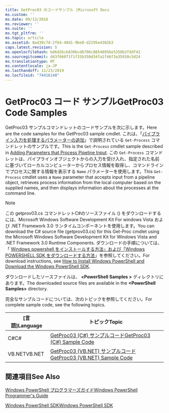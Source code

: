 ```yaml
---
title: GetProc03 のコードサンプル |Microsoft Docs
ms.custom: ''
ms.date: 09/13/2016
ms.reviewer: ''
ms.suite: ''
ms.tgt_pltfrm: ''
ms.topic: article
ms.assetid: 8ad39c7d-2f64-49d1-9be0-d2295e4302b3
caps.latest.revision: 5
ms.openlocfilehash: bd6d26cb830bcd6706c88548956e5358b2fddf41
ms.sourcegitcommit: d43f66071f1f33b350d34fa1f46f3a35910c5d24
ms.translationtype: MT
ms.contentlocale: ja-JP
ms.lasthandoff: 11/23/2019
ms.locfileid: "74416140"
---
```

# <a name="getproc03-code-samples"></a><span data-ttu-id="12502-102">GetProc03 コード サンプル</span><span class="sxs-lookup"><span data-stu-id="12502-102">GetProc03 Code Samples</span></span>

<span data-ttu-id="12502-103">GetProc03 サンプルコマンドレットのコードサンプルを次に示します。</span><span class="sxs-lookup"><span data-stu-id="12502-103">Here are the code samples for the GetProc03 sample cmdlet.</span></span> <span data-ttu-id="12502-104">これは、「[パイプライン入力を処理するパラメーターの追加](../cmdlet/adding-parameters-that-process-pipeline-input.md)」で説明されている `Get-Process` コマンドレットのサンプルです。</span><span class="sxs-lookup"><span data-stu-id="12502-104">This is the `Get-Process` cmdlet sample described in [Adding Parameters that Process Pipeline Input](../cmdlet/adding-parameters-that-process-pipeline-input.md).</span></span> <span data-ttu-id="12502-105">この `Get-Process` コマンドレットは、パイプラインオブジェクトからの入力を受け入れ、指定された名前に基づいてローカルコンピューターからプロセス情報を取得し、コマンドラインでプロセスに関する情報を表示する `Name` パラメーターを使用します。</span><span class="sxs-lookup"><span data-stu-id="12502-105">This `Get-Process` cmdlet uses a `Name` parameter that accepts input from a pipeline object, retrieves process information from the local computer based on the supplied names, and then displays information about the processes at the command line.</span></span>

> [!NOTE]
> <span data-ttu-id="12502-106">この getprov03.cs コマンドレットC#のソースファイル () をダウンロードするには、Microsoft Windows Software Development Kit For windows Vista および .NET Framework 3.0 ランタイムコンポーネントを使用します。</span><span class="sxs-lookup"><span data-stu-id="12502-106">You can download the C# source file (getprov03.cs) for this Get-Proc cmdlet using the Microsoft Windows Software Development Kit for Windows Vista and .NET Framework 3.0 Runtime Components.</span></span> <span data-ttu-id="12502-107">ダウンロードの手順については、「 [Windows powershell をインストールする方法」および「Windows POWERSHELL SDK をダウンロードする方法](/powershell/scripting/developer/installing-the-windows-powershell-sdk)」を参照してください。</span><span class="sxs-lookup"><span data-stu-id="12502-107">For download instructions, see [How to Install Windows PowerShell and Download the Windows PowerShell SDK](/powershell/scripting/developer/installing-the-windows-powershell-sdk).</span></span>
>
> <span data-ttu-id="12502-108">ダウンロードしたソースファイルは、 **\<PowerShell Samples >** ディレクトリにあります。</span><span class="sxs-lookup"><span data-stu-id="12502-108">The downloaded source files are available in the **\<PowerShell Samples>** directory.</span></span>

<span data-ttu-id="12502-109">完全なサンプルコードについては、次のトピックを参照してください。</span><span class="sxs-lookup"><span data-stu-id="12502-109">For complete sample code, see the following topics.</span></span>

|<span data-ttu-id="12502-110">[言語]</span><span class="sxs-lookup"><span data-stu-id="12502-110">Language</span></span>|<span data-ttu-id="12502-111">トピック</span><span class="sxs-lookup"><span data-stu-id="12502-111">Topic</span></span>|
|--------------|-----------|
|<span data-ttu-id="12502-112">C#</span><span class="sxs-lookup"><span data-stu-id="12502-112">C#</span></span>|[<span data-ttu-id="12502-113">GetProc03 (C#) サンプルコード</span><span class="sxs-lookup"><span data-stu-id="12502-113">GetProc03 (C#) Sample Code</span></span>](./getproc03-csharp-sample-code.md)|
|<span data-ttu-id="12502-114">VB.NET</span><span class="sxs-lookup"><span data-stu-id="12502-114">VB.NET</span></span>|[<span data-ttu-id="12502-115">GetProc03 (VB.NET) サンプルコード</span><span class="sxs-lookup"><span data-stu-id="12502-115">GetProc03 (VB.NET) Sample Code</span></span>](./getproc03-vb-net-sample-code.md)|

## <a name="see-also"></a><span data-ttu-id="12502-116">関連項目</span><span class="sxs-lookup"><span data-stu-id="12502-116">See Also</span></span>

[<span data-ttu-id="12502-117">Windows PowerShell プログラマーズガイド</span><span class="sxs-lookup"><span data-stu-id="12502-117">Windows PowerShell Programmer's Guide</span></span>](./windows-powershell-programmer-s-guide.md)

[<span data-ttu-id="12502-118">Windows PowerShell SDK</span><span class="sxs-lookup"><span data-stu-id="12502-118">Windows PowerShell SDK</span></span>](../windows-powershell-reference.md)
